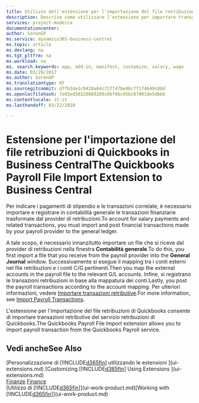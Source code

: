```yaml
---
title: Utilizzo dell'estensione per l'importazione del file retribuzioni di Quickbooks | Documenti Microsoft
description: Descrive come utilizzare l'estensione per importare transazioni di retribuzioni e stipendi dal servizio retribuzioni di Quickbooks.
services: project-madeira
documentationcenter: 
author: SorenGP
ms.service: dynamics365-business-central
ms.topic: article
ms.devlang: na
ms.tgt_pltfrm: na
ms.workload: na
ms. search.keywords: app, add-in, manifest, customize, salary, wage
ms.date: 03/29/2017
ms.author: SorenGP
ms.translationtype: HT
ms.sourcegitcommit: d7fb34e1c9428a64c71ff47be8bcff174649c00d
ms.openlocfilehash: 7e85ed50320089209c6bf66c45bc67801de5dbb6
ms.contentlocale: it-it
ms.lasthandoff: 03/22/2018

---
```

# <a name="the-quickbooks-payroll-file-import-extension-to-business-central"></a><span data-ttu-id="db056-103">Estensione per l'importazione del file retribuzioni di Quickbooks in Business Central</span><span class="sxs-lookup"><span data-stu-id="db056-103">The Quickbooks Payroll File Import Extension to Business Central</span></span> 
<span data-ttu-id="db056-104">Per indicare i pagamenti di stipendio e le transazioni correlate, è necessario importare e registrare in contabilità generale le transazioni finanziarie trasformate dal provider di retribuzioni.</span><span class="sxs-lookup"><span data-stu-id="db056-104">To account for salary payments and related transactions, you must import and post financial transactions made by your payroll provider to the general ledger.</span></span>

<span data-ttu-id="db056-105">A tale scopo, è necessario innanzitutto importare un file che si riceve dal provider di retribuzioni nella finestra **Contabilità generale**.</span><span class="sxs-lookup"><span data-stu-id="db056-105">To do this, you first import a file that you receive from the payroll provider into the **General Journal** window.</span></span> <span data-ttu-id="db056-106">Successivamente si esegue il mapping tra i conti esterni nel file retribuzioni e i conti C/G pertinenti.</span><span class="sxs-lookup"><span data-stu-id="db056-106">Then you map the external accounts in the payroll file to the relevant G/L accounts.</span></span> <span data-ttu-id="db056-107">Infine, si registrano le transazioni retribuzioni in base alla mappatura dei conti.</span><span class="sxs-lookup"><span data-stu-id="db056-107">Lastly, you post the payroll transactions according to the account mapping.</span></span> <span data-ttu-id="db056-108">Per ulteriori informazioni, vedere [Importare transazioni retributive](finance-how-import-payroll-transactions.md).</span><span class="sxs-lookup"><span data-stu-id="db056-108">For more information, see [Import Payroll Transactions](finance-how-import-payroll-transactions.md).</span></span>

<span data-ttu-id="db056-109">L'estensione per l'importazione del file retribuzioni di Quickbooks consente di importare transazioni retributive del servizio retribuzioni di Quickbooks.</span><span class="sxs-lookup"><span data-stu-id="db056-109">The Quickbooks Payroll File Import extension allows you to import payroll transaction from the Quickbooks Payroll service.</span></span>

## <a name="see-also"></a><span data-ttu-id="db056-110">Vedi anche</span><span class="sxs-lookup"><span data-stu-id="db056-110">See Also</span></span>
<span data-ttu-id="db056-111">[Personalizzazione di [!INCLUDE[d365fin](includes/d365fin_md.md)] utilizzando le estensioni ](ui-extensions.md)  </span><span class="sxs-lookup"><span data-stu-id="db056-111">[Customizing [!INCLUDE[d365fin](includes/d365fin_md.md)] Using Extensions ](ui-extensions.md)  </span></span>  
<span data-ttu-id="db056-112">[Finanze](finance.md)  </span><span class="sxs-lookup"><span data-stu-id="db056-112">[Finance](finance.md)  </span></span>  
<span data-ttu-id="db056-113">[Utilizzo di [!INCLUDE[d365fin](includes/d365fin_md.md)]](ui-work-product.md)</span><span class="sxs-lookup"><span data-stu-id="db056-113">[Working with [!INCLUDE[d365fin](includes/d365fin_md.md)]](ui-work-product.md)</span></span>

